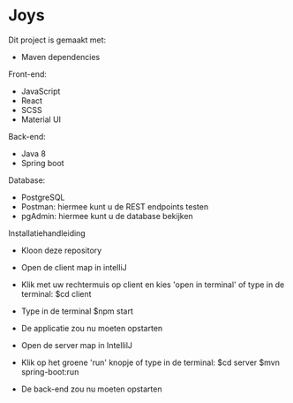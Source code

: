 # Joys
 
 Dit project is gemaakt met:
 - Maven dependencies
 
 Front-end:
 - JavaScript
 - React
 - SCSS
 - Material UI
 
 Back-end:
 - Java 8
 - Spring boot
 
 Database:
 - PostgreSQL
 - Postman: hiermee kunt u de REST endpoints testen
 - pgAdmin: hiermee kunt u de database bekijken

 Installatiehandleiding
- Kloon deze repository


- Open de client map in intelliJ 
- Klik met uw rechtermuis op client en kies 'open in terminal' of type in de terminal: $cd client
- Type in de terminal $npm start
- De applicatie zou nu moeten opstarten


- Open de server map in IntellilJ
- Klik op het groene 'run' knopje of type in de terminal:
$cd server
$mvn spring-boot:run
- De back-end zou nu moeten opstarten